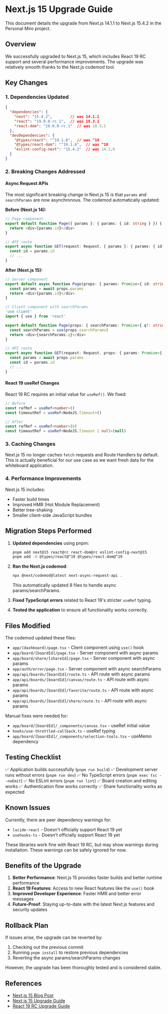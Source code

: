 # Next.js 15 Upgrade Guide

This document details the upgrade from Next.js 14.1.1 to Next.js 15.4.2 in the Personal Miro project.

## Overview

We successfully upgraded to Next.js 15, which includes React 19 RC support and several performance improvements. The upgrade was relatively smooth thanks to the Next.js codemod tool.

## Key Changes

### 1. Dependencies Updated

```json
{
  "dependencies": {
    "next": "15.4.2",        // was 14.1.1
    "react": "19.0.0-rc.1",  // was 18.3.1
    "react-dom": "19.0.0-rc.1"  // was 18.3.1
  },
  "devDependencies": {
    "@types/react": "^19.1.8",  // was ^18
    "@types/react-dom": "^19.1.6",  // was ^18
    "eslint-config-next": "15.4.2"  // was 14.1.0
  }
}
```

### 2. Breaking Changes Addressed

#### Async Request APIs
The most significant breaking change in Next.js 15 is that `params` and `searchParams` are now asynchronous. The codemod automatically updated:

**Before (Next.js 14):**
```typescript
// Page component
export default function Page({ params }: { params: { id: string } }) {
  return <div>{params.id}</div>
}

// API route
export async function GET(request: Request, { params }: { params: { id: string } }) {
  const id = params.id
  // ...
}
```

**After (Next.js 15):**
```typescript
// Server component
export default async function Page(props: { params: Promise<{ id: string }> }) {
  const params = await props.params
  return <div>{params.id}</div>
}

// Client component with searchParams
'use client'
import { use } from 'react'

export default function Page(props: { searchParams: Promise<{ q?: string }> }) {
  const searchParams = use(props.searchParams)
  return <div>{searchParams.q}</div>
}

// API route
export async function GET(request: Request, props: { params: Promise<{ id: string }> }) {
  const params = await props.params
  const id = params.id
  // ...
}
```

#### React 19 useRef Changes
React 19 RC requires an initial value for `useRef()`. We fixed:

```typescript
// Before
const rafRef = useRef<number>()
const timeoutRef = useRef<NodeJS.Timeout>()

// After
const rafRef = useRef<number>(0)
const timeoutRef = useRef<NodeJS.Timeout | null>(null)
```

### 3. Caching Changes

Next.js 15 no longer caches `fetch` requests and Route Handlers by default. This is actually beneficial for our use case as we want fresh data for the whiteboard application.

### 4. Performance Improvements

Next.js 15 includes:
- Faster build times
- Improved HMR (Hot Module Replacement)
- Better tree-shaking
- Smaller client-side JavaScript bundles

## Migration Steps Performed

1. **Updated dependencies** using pnpm:
   ```bash
   pnpm add next@15 react@rc react-dom@rc eslint-config-next@15
   pnpm add -D @types/react@^19 @types/react-dom@^19
   ```

2. **Ran the Next.js codemod**:
   ```bash
   npx @next/codemod@latest next-async-request-api .
   ```
   This automatically updated 8 files to handle async params/searchParams.

3. **Fixed TypeScript errors** related to React 19's stricter `useRef` typing.

4. **Tested the application** to ensure all functionality works correctly.

## Files Modified

The codemod updated these files:
- `app/(dashboard)/page.tsx` - Client component using `use()` hook
- `app/board/[boardId]/page.tsx` - Server component with async params
- `app/board/share/[shareId]/page.tsx` - Server component with async params
- `app/auth/error/page.tsx` - Server component with async searchParams
- `app/api/boards/[boardId]/route.ts` - API route with async params
- `app/api/boards/[boardId]/canvas/route.ts` - API route with async params
- `app/api/boards/[boardId]/favorite/route.ts` - API route with async params
- `app/api/boards/[boardId]/share/route.ts` - API route with async params

Manual fixes were needed for:
- `app/board/[boardId]/_components/canvas.tsx` - useRef initial value
- `hooks/use-throttled-callback.ts` - useRef typing
- `app/board/[boardId]/_components/selection-tools.tsx` - useMemo dependency

## Testing Checklist

✅ Application builds successfully (`pnpm run build`)
✅ Development server runs without errors (`pnpm run dev`)
✅ No TypeScript errors (`pnpm exec tsc --noEmit`)
✅ No ESLint errors (`pnpm run lint`)
✅ Board creation and editing works
✅ Authentication flow works correctly
✅ Share functionality works as expected

## Known Issues

Currently, there are peer dependency warnings for:
- `lucide-react` - Doesn't officially support React 19 yet
- `usehooks-ts` - Doesn't officially support React 19 yet

These libraries work fine with React 19 RC, but may show warnings during installation. These warnings can be safely ignored for now.

## Benefits of the Upgrade

1. **Better Performance**: Next.js 15 provides faster builds and better runtime performance
2. **React 19 Features**: Access to new React features like the `use()` hook
3. **Improved Developer Experience**: Faster HMR and better error messages
4. **Future-Proof**: Staying up-to-date with the latest Next.js features and security updates

## Rollback Plan

If issues arise, the upgrade can be reverted by:
1. Checking out the previous commit
2. Running `pnpm install` to restore previous dependencies
3. Reverting the async params/searchParams changes

However, the upgrade has been thoroughly tested and is considered stable.

## References

- [Next.js 15 Blog Post](https://nextjs.org/blog/next-15)
- [Next.js 15 Upgrade Guide](https://nextjs.org/docs/app/building-your-application/upgrading/version-15)
- [React 19 RC Upgrade Guide](https://react.dev/blog/2024/04/25/react-19-rc)